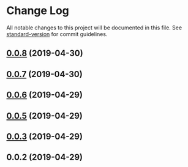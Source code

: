 # Change Log

All notable changes to this project will be documented in this file. See [standard-version](https://github.com/conventional-changelog/standard-version) for commit guidelines.

<a name="0.0.8"></a>
## [0.0.8](https://github.com/burn-ui/burn-ui/compare/v0.0.7...v0.0.8) (2019-04-30)



<a name="0.0.7"></a>
## [0.0.7](https://github.com/burn-ui/burn-ui/compare/v0.0.6...v0.0.7) (2019-04-30)



<a name="0.0.6"></a>

## [0.0.6](https://github.com/burn-ui/burn-ui/compare/v0.0.5...v0.0.6) (2019-04-29)

<a name="0.0.5"></a>

## [0.0.5](https://github.com/burn-ui/burn-ui/compare/v0.0.4...v0.0.5) (2019-04-29)

<a name="0.0.3"></a>

## [0.0.3](https://github.com/burn-ui/burn-ui/compare/v0.0.2...v0.0.3) (2019-04-29)

<a name="0.0.2"></a>

## 0.0.2 (2019-04-29)
